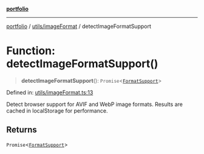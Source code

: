 [**portfolio**](../../../README.md)

***

[portfolio](../../../modules.md) / [utils/imageFormat](../README.md) / detectImageFormatSupport

# Function: detectImageFormatSupport()

> **detectImageFormatSupport**(): `Promise`\<[`FormatSupport`](../interfaces/FormatSupport.md)\>

Defined in: [utils/imageFormat.ts:13](https://github.com/tnorlund/Portfolio/blob/9eca9d40281c2ee01c97c27944ea7687ffd90ac4/portfolio/utils/imageFormat.ts#L13)

Detect browser support for AVIF and WebP image formats.
Results are cached in localStorage for performance.

## Returns

`Promise`\<[`FormatSupport`](../interfaces/FormatSupport.md)\>
